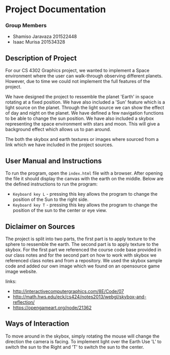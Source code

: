 # Project Documentation

### Group Members
- Shamiso  Jaravaza 201522448
- Isaac Murisa 201534328

##  Description of Project

For our CS 4302 Graphics project, we wanted to implement a Space environment where the user can walk-through observing different planets. However, due to time we could not implement the full features of the project. 

We have designed the project to ressemble the planet 'Earth' in space rotating at a fixed position. We have also included a 'Sun' feature which is a light source on the planet. Through the light source we can show the effect of day and night on the planet. We have defined a few navigation functions to be able to change the sun position. We have also included a skybox representing the space environment with stars and moon. This will give a background effect which allows us to pan around. 

The both the skybox and earth textures or images where sourced from a link which we have included in the project sources.

## User Manual and Instructions
To run the program, open the `index.html` file with a browser. After opening the file it should display the canvas with the earth on the middle. Below are the defined instructions to run the program:

- `Keyboard key L` - pressing this key allows the program to change the position of the Sun to the right side.
- `Keyboard key T` - pressing this key allows the program to change the position of the sun to the center or eye view.

## Diclaimer on Sources
The project is split into two parts, the first part is to apply texture to the sphere to ressemble the earth. The second part is to apply texture to the skybox. For the first part we referenced the course code base provided in our class notes and for the second part on how to work with skybox we referenced class notes and from a repository. We used the skybox sample code and added our own image which we found on an opensource game image website.

links:
- http://interactivecomputergraphics.com/8E/Code/07
- http://math.hws.edu/eck/cs424/notes2013/webgl/skybox-and-reflection/
- https://opengameart.org/node/21362

## Ways of Interaction
To move around in the skybox, simply rotating the mouse will change the direction the camera is facing.
To implement light over the Earth Use 'L' to switch the sun to the Right and 'T' to switch the sun to the center.

